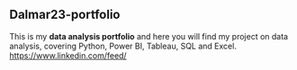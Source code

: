 ## Dalmar23-portfolio
This is my **data analysis portfolio** and here you will find my project on data analysis, covering Python, Power BI, Tableau, SQL and Excel. 
https://www.linkedin.com/feed/